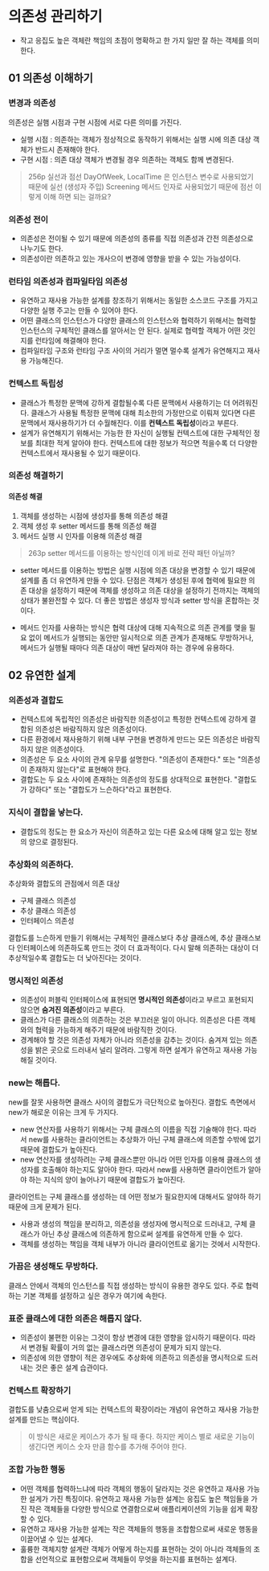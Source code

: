 # 의존성 관리하기 

- 작고 응집도 높은 객체란 책임의 초점이 명확하고 한 가지 일만 잘 하는 객체를 의미한다.

## 01 의존성 이해하기

### 변경과 의존성

의존성은 실햄 시점과 구현 시점에 서로 다른 의미를 가진다.

- 실행 시점 : 의존하는 객체가 정상적으로 동작하기 위해서는 실행 시에 의존 대상 객체가 반드시 존재해야 한다.
- 구현 시점 : 의존 대상 객체가 변경될 경우 의존하는 객체도 함께 변경된다.

> 256p 실선과 점선
> DayOfWeek, LocalTime 은 인스턴스 변수로 사용되었기 때문에 실선 (생성자 주입)
> Screening 메서드 인자로 사용되었기 때문에 점선
> 이렇게 이해 하면 되는 걸까요?

### 의존성 전이

- 의존성은 전이될 수 있기 때문에 의존성의 종류를 직접 의존성과 간전 의존성으로 나누기도 한다.
- 의존성이란 의존하고 있는 개사으이 변경에 영향을 받을 수 있는 가능성이다.

### 런타임 의존성과 컴파일타임 의존성

- 유연하고 재사용 가능한 설계를 창조하기 위해서는 동일한 소스코드 구조를 가지고 다양한 실행 주고는 만들 수 있어야 한다.
- 어떤 클래스의 인스턴스가 다양한 클래스의 인스턴스와 협력하기 위해서는 협력할 인스턴스의 구체적인 클래스를 알아서는 안 된다. 실제로 협력할 객체가 어떤 것인지를 런타임에 해결해야 한다.
- 컴파일타임 구조와 런타임 구조 사이의 거리가 멀면 멀수록 설계가 유연해지고 재사용 가능해진다.

### 컨텍스트 독립성

- 클래스가 특정한 문맥에 강하게 결합될수록 다른 문맥에서 사용하기는 더 어려워진다. 클래스가 사용될 특정한 문맥에 대해 최소한의 가정만으로 이뤄져 있다면 다른 문맥에서 재사용하기가 더 수월해진다. 이를 **컨텍스트 독립성**이라고 부른다.
- 설계가 유연해지기 위해서는 가능한 한 자신이 실행될 컨텍스트에 대한 구체적인 정보를 최대한 적게 알아야 한다. 컨텍스트에 대한 정보가 적으면 적을수록 더 다양한 컨텍스트에서 재사용될 수 있기 때문이다.

### 의존성 해결하기

#### 의존성 해결

1. 객체를 생성하는 시점에 생성자를 통해 의존성 해결
2. 객체 생성 후 setter 메서드를 통해 의존성 해결
3. 메서드 실행 시 인자를 이용해 의존성 해결

> 263p setter 메서드를 이용하는 방식인데 이게 바로 전략 패턴 아닐까?

- setter 메서드를 이용하는 방법은 실행 시점에 의존 대상을 변경할 수 있기 때문에 설계를 좀 더 유연하게 만들 수 있다.
단점은 객체가 생성된 후에 협력에 필요한 의존 대상을 설정하기 때문에 객체를 생성하고 의존 대상을 설정하기 전까지는 객체의 상태가 불완전할 수 있다.
더 좋은 방법은 생성자 방식과 setter 방식을 혼합하는 것이다.

- 메서드 인자를 사용하는 방식은 협력 대상에 대해 지속적으로 의존 관계를 맺을 필요 없이 메서드가 실행되는 동안만 일시적으로 의존 관계가 존재해도 무방하거나, 메서드가 실행될 때마다 의존 대상이 매번 달라져야 하는 경우에 유용하다.

## 02 유연한 설계

### 의존성과 결합도

- 컨텍스트에 독립적인 의존성은 바람직한 의존성이고 특정한 컨텍스트에 강하게 결합된 의존성은 바람직하지 않은 의존성이다.
- 다른 환경에서 재사용하기 위해 내부 구현을 변경하게 만드는 모든 의존성은 바람직하지 않은 의존성이다.
- 의존성은 두 요소 사이의 관계 유무를 설명한다. "의존성이 존재한다." 또는 "의존성이 존재하지 않는다"로 표현해야 한다.
- 결합도는 두 요소 사이에 존재하는 의존성의 정도를 상대적으로 표현한다. "결합도가 강하다" 또는 "결합도가 느슨하다"라고 표현한다. 

### 지식이 결합을 낳는다.

- 결합도의 정도는 한 요소가 자신이 의존하고 있는 다른 요소에 대해 알고 있는 정보의 양으로 결정된다.

### 추상화의 의존하다.

추상화와 결합도의 관점에서 의존 대상

- 구체 클래스 의존성
- 추상 클래스 의존성
- 인터페이스 의존성

결합도를 느슨하게 만들기 위해서는 구체적인 클래스보다 추상 클래스에, 추상 클래스보다 인터페이스에 의존하도록 만드는 것이 더 효과적이다. 다시 말해 의존하는 대상이 더 추상적일수록 결합도는 더 낮아진다는 것이다.

### 명시적인 의존성

- 의존성이 퍼블릭 인터페이스에 표현되면 **명시적인 의존성**이라고 부르고 포현되지 않으면 **숨겨진 의존성**이라고 부른다.
- 클래스가 다른 클래스의 의존하는 것은 부끄러운 일이 아니다. 의존성은 다른 객체와의 협력을 가능하게 해주기 때문에 바람직한 것이다.
- 경계해야 할 것은 의존성 자체가 아니라 의존성을 감추는 것이다. 숨겨져 있는 의존성을 밝은 곳으로 드러내서 널리 알려라. 그렇게 하면 설계가 유연하고 재사용 가능해질 것이다.

### new는 해롭다.

new를 잘못 사용하면 클래스 사이의 결합도가 극단적으로 높아진다. 결합도 측면에서 new가 해로운 이유는 크게 두 가지다.

- new 연산자를 사용하기 위해서는 구체 클래스의 이름을 직접 기술해야 한다. 따라서 new를 사용하는 클라이언트는 추상화가 아닌 구체 클래스에 의존할 수밖에 없기 때문에 결합도가 높아진다.
- new 연산자를 생성하려는 구체 클래스뿐만 아니라 어떤 인자를 이용해 클래스의 생성자를 호출해야 하는지도 알아야 한다. 따라서 new를 사용하면 클라이언트가 알아야 하는 지식의 양이 늘어나기 때문에 결합도가 높아진다.

클라이언트는 구체 클래스를 생성하는 데 어떤 정보가 필요한지에 대해서도 알야하 하기 때문에 크게 문제가 된다.

- 사용과 생성의 책임을 분리하고, 의존성을 생성자에 명시적으로 드러내고, 구체 클래스가 아닌 추상 클래스에 의존하게 함으로써 설계를 유연하게 만들 수 있다.
- 객체를 생성하는 책임을 객체 내부가 아니라 클라이언트로 옮기는 것에서 시작한다.

### 가끔은 생성해도 무방하다.

클래스 안에서 객체의 인스턴스를 직접 생성하는 방식이 유용한 경우도 있다. 주로 협력하는 기본 객체를 설정하고 싶은 경우가 여기에 속한다.

### 표준 클래스에 대한 의존은 해롭지 않다.

- 의존성이 불편한 이유는 그것이 항상 변경에 대한 영향을 암시하기 때문이다. 따라서 변경될 확률이 거의 없는 클래스라면 의존성이 문제가 되지 않는다.
- 의존성에 의한 영향이 적은 경우에도 추상화에 의존하고 의존성을 명시적으로 드러내는 것은 좋은 설계 습관이다.

### 컨텍스트 확장하기

결합도를 낮춤으로써 얻게 되는 컨텍스트의 확장이라는 개념이 유연하고 재사용 가능한 설계를 만드는 핵심이다.

> 이 방식은 새로운 케이스가 추가 될 때 좋다. 하지만 케이스 별로 새로운 기능이 생긴다면 케이스 숫자 만큼 함수를 추가해 주어야 한다.

### 조합 가능한 행동

- 어떤 객체를 협력하느냐에 따라 객체의 행동이 달라지는 것은 유연하고 재사용 가능한 설게가 가진 특징이다. 유연하고 재사용 가능한 설계는 응집도 높은 책임들을 가진 작은 객체들을 다양한 방식으로 연결함으로써 애플리케이션의 기능을 쉽게 확장할 수 있다.
- 유연하고 재사용 가능한 설계는 작은 객체들의 행동을 조합함으로써 새로운 행동을 이끌어낼 수 있는 설계다. 
- 훌륭한 객체지향 설계란 객체가 어떻게 하는지를 표현하는 것이 아니라 객체들의 조합을 선언적으로 표현함으로써 객체들이 무엇을 하는지를 표현하는 설계다.


